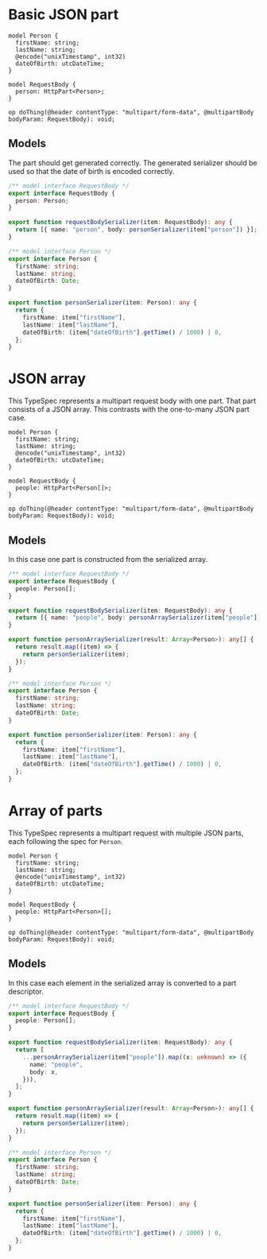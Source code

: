 # Basic JSON part

```tsp
model Person {
  firstName: string;
  lastName: string;
  @encode("unixTimestamp", int32)
  dateOfBirth: utcDateTime;
}

model RequestBody {
  person: HttpPart<Person>;
}

op doThing(@header contentType: "multipart/form-data", @multipartBody bodyParam: RequestBody): void;
```

## Models

The part should get generated correctly. The generated serializer should be used so that the date of birth is encoded correctly.

```ts models
/** model interface RequestBody */
export interface RequestBody {
  person: Person;
}

export function requestBodySerializer(item: RequestBody): any {
  return [{ name: "person", body: personSerializer(item["person"]) }];
}

/** model interface Person */
export interface Person {
  firstName: string;
  lastName: string;
  dateOfBirth: Date;
}

export function personSerializer(item: Person): any {
  return {
    firstName: item["firstName"],
    lastName: item["lastName"],
    dateOfBirth: (item["dateOfBirth"].getTime() / 1000) | 0,
  };
}
```

# JSON array

This TypeSpec represents a multipart request body with one part. That part consists of a JSON array. This contrasts with the one-to-many JSON part case.

```tsp
model Person {
  firstName: string;
  lastName: string;
  @encode("unixTimestamp", int32)
  dateOfBirth: utcDateTime;
}

model RequestBody {
  people: HttpPart<Person[]>;
}

op doThing(@header contentType: "multipart/form-data", @multipartBody bodyParam: RequestBody): void;
```

## Models

In this case one part is constructed from the serialized array.

```ts models
/** model interface RequestBody */
export interface RequestBody {
  people: Person[];
}

export function requestBodySerializer(item: RequestBody): any {
  return [{ name: "people", body: personArraySerializer(item["people"]) }];
}

export function personArraySerializer(result: Array<Person>): any[] {
  return result.map((item) => {
    return personSerializer(item);
  });
}

/** model interface Person */
export interface Person {
  firstName: string;
  lastName: string;
  dateOfBirth: Date;
}

export function personSerializer(item: Person): any {
  return {
    firstName: item["firstName"],
    lastName: item["lastName"],
    dateOfBirth: (item["dateOfBirth"].getTime() / 1000) | 0,
  };
}
```

# Array of parts

This TypeSpec represents a multipart request with multiple JSON parts, each following the spec for `Person`.

```tsp
model Person {
  firstName: string;
  lastName: string;
  @encode("unixTimestamp", int32)
  dateOfBirth: utcDateTime;
}

model RequestBody {
  people: HttpPart<Person>[];
}

op doThing(@header contentType: "multipart/form-data", @multipartBody bodyParam: RequestBody): void;
```

## Models

In this case each element in the serialized array is converted to a part descriptor.

```ts models
/** model interface RequestBody */
export interface RequestBody {
  people: Person[];
}

export function requestBodySerializer(item: RequestBody): any {
  return [
    ...personArraySerializer(item["people"]).map((x: unknown) => ({
      name: "people",
      body: x,
    })),
  ];
}

export function personArraySerializer(result: Array<Person>): any[] {
  return result.map((item) => {
    return personSerializer(item);
  });
}

/** model interface Person */
export interface Person {
  firstName: string;
  lastName: string;
  dateOfBirth: Date;
}

export function personSerializer(item: Person): any {
  return {
    firstName: item["firstName"],
    lastName: item["lastName"],
    dateOfBirth: (item["dateOfBirth"].getTime() / 1000) | 0,
  };
}
```